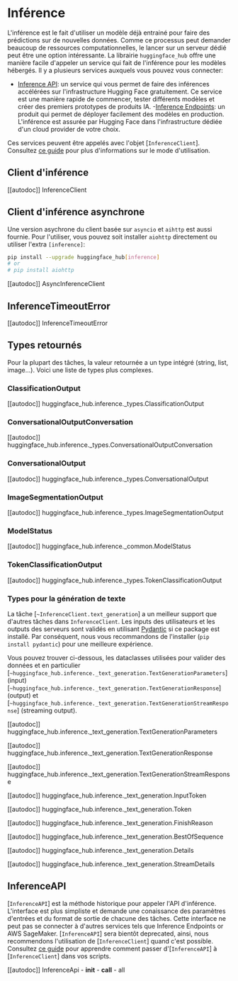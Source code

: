 <!--⚠️ Note that this file is in Markdown but contain specific syntax for our doc-builder (similar to MDX) that may not be
rendered properly in your Markdown viewer.
-->

# Inférence

L'inférence est le fait d'utiliser un modèle déjà entrainé pour faire des prédictions sur de nouvelles données. Comme ce
processus peut demander beaucoup de ressources computationnelles, le lancer sur un serveur dédié peut être une option
intéressante. La librairie `huggingface_hub` offre une manière facile d'appeler un service qui fait de l'inférence pour
les modèles hébergés. Il y a plusieurs services auxquels vous pouvez vous connecter:
- [Inference API](https://huggingface.co/docs/api-inference/index): un service qui vous permet de faire des inférences accélérées
sur l'infrastructure Hugging Face gratuitement. Ce service est une manière rapide de commencer, tester différents modèles et
créer des premiers prototypes de produits IA.
-[Inference Endpoints](https://huggingface.co/inference-endpoints): un produit qui permet de déployer facilement des modèles en production.
L'inférence est assurée par Hugging Face dans l'infrastructure dédiée d'un cloud provider de votre choix.

Ces services peuvent être appelés avec l'objet [`InferenceClient`]. Consultez [ce guide](../guides/inference) pour plus
d'informations sur le mode d'utilisation.

## Client d'inférence

[[autodoc]] InferenceClient

## Client d'inférence asynchrone

Une version asychrone du client basée sur `asyncio` et `aihttp` est aussi fournie.
Pour l'utiliser, vous pouvez soit installer `aiohttp` directement ou utiliser l'extra `[inference]`:

```sh
pip install --upgrade huggingface_hub[inference]
# or
# pip install aiohttp
```

[[autodoc]] AsyncInferenceClient

## InferenceTimeoutError

[[autodoc]] InferenceTimeoutError

## Types retournés

Pour la plupart des tâches, la valeur retournée a un type intégré (string, list, image...). Voici une liste de types plus complexes.

### ClassificationOutput

[[autodoc]] huggingface_hub.inference._types.ClassificationOutput

### ConversationalOutputConversation

[[autodoc]] huggingface_hub.inference._types.ConversationalOutputConversation

### ConversationalOutput

[[autodoc]] huggingface_hub.inference._types.ConversationalOutput

### ImageSegmentationOutput

[[autodoc]] huggingface_hub.inference._types.ImageSegmentationOutput

### ModelStatus

[[autodoc]] huggingface_hub.inference._common.ModelStatus

### TokenClassificationOutput

[[autodoc]] huggingface_hub.inference._types.TokenClassificationOutput

### Types pour la génération de texte

La tâche [`~InferenceClient.text_generation`] a un meilleur support que d'autres tâches dans `InferenceClient`.
Les inputs des utilisateurs et les outputs des serveurs sont validés en utilisant [Pydantic](https://docs.pydantic.dev/latest/)
si ce package est installé. Par conséquent, nous vous recommandons de l'installer (`pip install pydantic`) pour
une meilleure expérience.

Vous pouvez trouver ci-dessous, les dataclasses utilisées pour valider des données et en particulier
[`~huggingface_hub.inference._text_generation.TextGenerationParameters`] (input)
[`~huggingface_hub.inference._text_generation.TextGenerationResponse`] (output) et
[`~huggingface_hub.inference._text_generation.TextGenerationStreamResponse`] (streaming output).

[[autodoc]] huggingface_hub.inference._text_generation.TextGenerationParameters

[[autodoc]] huggingface_hub.inference._text_generation.TextGenerationResponse

[[autodoc]] huggingface_hub.inference._text_generation.TextGenerationStreamResponse

[[autodoc]] huggingface_hub.inference._text_generation.InputToken

[[autodoc]] huggingface_hub.inference._text_generation.Token

[[autodoc]] huggingface_hub.inference._text_generation.FinishReason

[[autodoc]] huggingface_hub.inference._text_generation.BestOfSequence

[[autodoc]] huggingface_hub.inference._text_generation.Details

[[autodoc]] huggingface_hub.inference._text_generation.StreamDetails

## InferenceAPI

[`InferenceAPI`] est la méthode historique pour appeler l'API d'inférence. L'interface est plus simpliste et
demande une conaissance des paramètres d'entrées et du format de sortie de chacune des tâches. Cette interface
ne peut pas se connecter à d'autres services tels que Inference Endpoints or AWS SageMaker. [`InferenceAPI`] sera
bientôt deprecated, ainsi, nous recommendons l'utilisation de [`InferenceClient`] quand c'est possible.
Consultez [ce guide](../guides/inference#legacy-inferenceapi-client) pour apprendre comment passer
d'[`InferenceAPI`] à [`InferenceClient`] dans vos scripts.

[[autodoc]] InferenceApi
    - __init__
    - __call__
    - all

